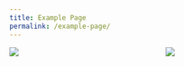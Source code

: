 ```yaml
---
title: Example Page
permalink: /example-page/
---
```

<style>
.grid-container {
	display: grid;
	grid-template-columns: 50% 50%;
	grid-gap: 5%
	}



</style>



<div class="grid-container">

<div class="grid-child"><img src="/images/favicon-isomer.ico"></div>
<div class="grid-child"><img src="/images/favicon-isomer.ico"></div>


</div>